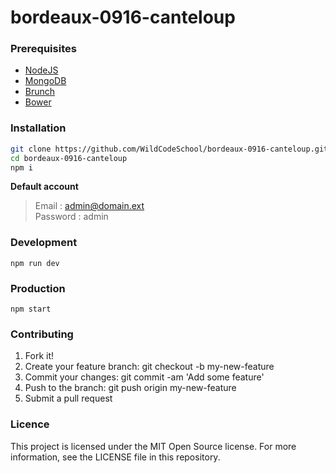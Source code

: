 # bordeaux-0916-canteloup

### Prerequisites
* [NodeJS](https://nodejs.org/en/)
* [MongoDB](https://www.mongodb.com/)
* [Brunch](http://brunch.io/)
* [Bower](https://bower.io/)

### Installation

```bash
git clone https://github.com/WildCodeSchool/bordeaux-0916-canteloup.git   
cd bordeaux-0916-canteloup
npm i
```

__Default account__
> Email : admin@domain.ext  
> Password : admin

### Development

`npm run dev`

### Production

`npm start`

### Contributing

1. Fork it!
2. Create your feature branch: git checkout -b my-new-feature
3. Commit your changes: git commit -am 'Add some feature'
4. Push to the branch: git push origin my-new-feature
5. Submit a pull request

### Licence

This project is licensed under the MIT Open Source license. For more information, see the LICENSE file in this repository.
